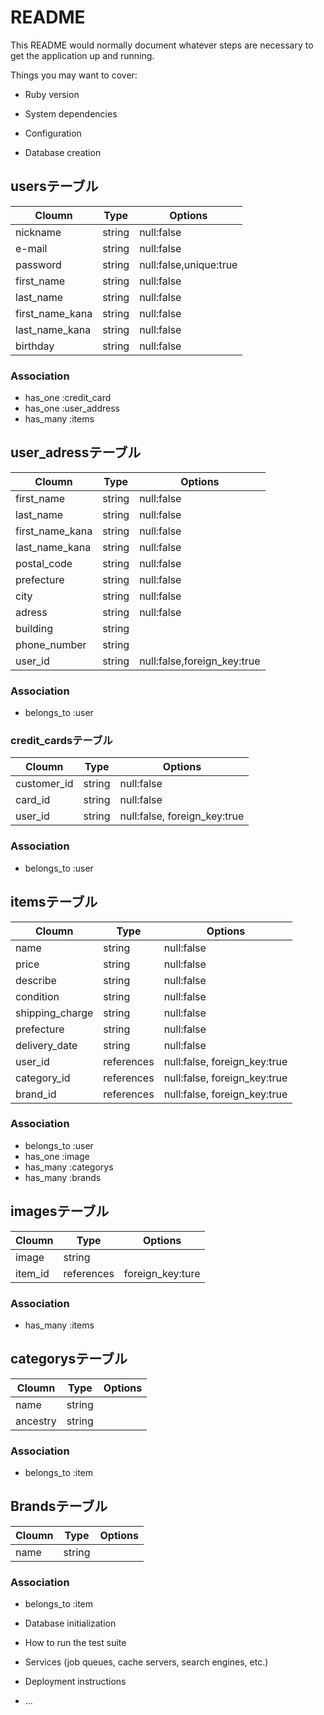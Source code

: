 # README

This README would normally document whatever steps are necessary to get the
application up and running.

Things you may want to cover:

* Ruby version

* System dependencies

* Configuration

* Database creation
## usersテーブル
 | Cloumn | Type | Options |
 | ------ | ---- | ------- |
 | nickname | string | null:false |
 | e-mail | string | null:false |
 | password | string | null:false,unique:true |
 | first_name | string | null:false |
 | last_name | string | null:false |
 | first_name_kana | string | null:false |
 | last_name_kana | string | null:false |
 | birthday | string | null:false |

### Association
 - has_one :credit_card
 - has_one :user_address
 - has_many :items

## user_adressテーブル
 | Cloumn | Type | Options |
 | ------ | ---- | ------- |
 | first_name | string | null:false |
 | last_name | string | null:false |
 | first_name_kana | string | null:false |
 | last_name_kana | string | null:false |
 | postal_code | string | null:false |
 | prefecture | string | null:false |
 | city | string | null:false |
 | adress | string | null:false |
 | building | string |         |
 | phone_number | string |     |
 | user_id | string | null:false,foreign_key:true |

### Association
 - belongs_to :user

### credit_cardsテーブル
 | Cloumn | Type | Options |
 | ------ | ---- | ------- |
 | customer_id | string | null:false |
 | card_id | string | null:false |
 | user_id | string | null:false, foreign_key:true |

### Association
 - belongs_to :user

## itemsテーブル
 | Cloumn | Type | Options |
 | ------ | ---- | ------- |
 | name | string | null:false |
 | price | string | null:false |
 | describe | string | null:false |
 | condition | string | null:false |
 | shipping_charge | string | null:false |
 | prefecture | string | null:false |
 | delivery_date | string | null:false |
 | user_id | references | null:false, foreign_key:true |
 | category_id | references | null:false, foreign_key:true |
 | brand_id | references | null:false, foreign_key:true |

### Association
 - belongs_to :user
 - has_one :image
 - has_many :categorys
 - has_many :brands

## imagesテーブル
 | Cloumn | Type | Options |
 | ------ | ---- | ------- |
 | image | string |        |
 | item_id | references | foreign_key:ture |

### Association
 - has_many :items

## categorysテーブル
 | Cloumn | Type | Options |
 | ------ | ---- | ------- |
 | name | string |         |
 | ancestry | string |     |

### Association
 - belongs_to :item

## Brandsテーブル
 | Cloumn | Type | Options |
 | ------ | ---- | ------- |
 | name | string |         |

### Association
 - belongs_to :item

* Database initialization

* How to run the test suite

* Services (job queues, cache servers, search engines, etc.)

* Deployment instructions

* ...
